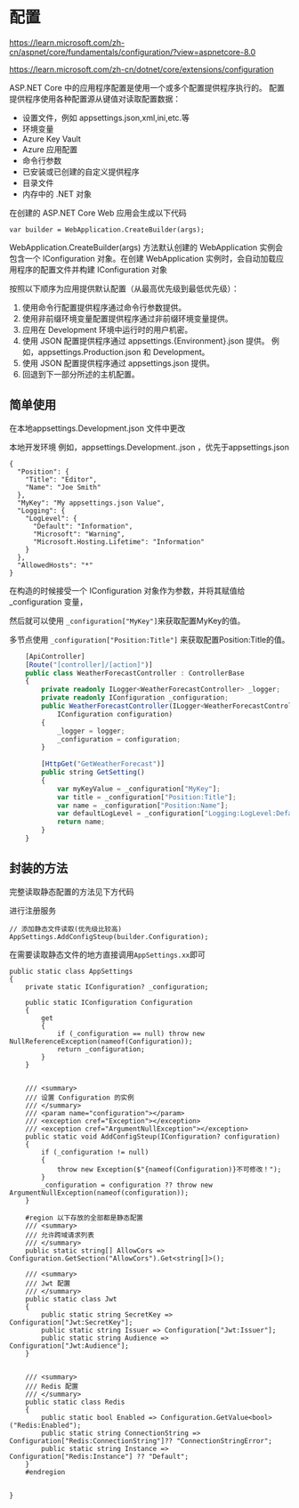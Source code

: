 # 配置

https://learn.microsoft.com/zh-cn/aspnet/core/fundamentals/configuration/?view=aspnetcore-8.0

https://learn.microsoft.com/zh-cn/dotnet/core/extensions/configuration


 ASP.NET Core 中的应用程序配置是使用一个或多个配置提供程序执行的。 配置提供程序使用各种配置源从键值对读取配置数据：

- 设置文件，例如 appsettings.json,xml,ini,etc.等
- 环境变量
- Azure Key Vault
- Azure 应用配置
- 命令行参数
- 已安装或已创建的自定义提供程序
- 目录文件
- 内存中的 .NET 对象

在创建的 ASP.NET Core Web 应用会生成以下代码


`var builder = WebApplication.CreateBuilder(args);`

WebApplication.CreateBuilder(args) 方法默认创建的 WebApplication 实例会包含一个 IConfiguration 对象。在创建 WebApplication 实例时，会自动加载应用程序的配置文件并构建 IConfiguration 对象

按照以下顺序为应用提供默认配置（从最高优先级到最低优先级）：
1. 使用命令行配置提供程序通过命令行参数提供。
2. 使用非前缀环境变量配置提供程序通过非前缀环境变量提供。
3. 应用在 Development 环境中运行时的用户机密。
4. 使用 JSON 配置提供程序通过 appsettings.{Environment}.json 提供。 例如，appsettings.Production.json 和 Development。
5. 使用 JSON 配置提供程序通过 appsettings.json 提供。
6. 回退到下一部分所述的主机配置。

## 简单使用

在本地appsettings.Development.json 文件中更改

本地开发环境 例如，appsettings.Development..json  ，优先于appsettings.json 

```
{
  "Position": {
    "Title": "Editor",
    "Name": "Joe Smith"
  },
  "MyKey": "My appsettings.json Value",
  "Logging": {
    "LogLevel": {
      "Default": "Information",
      "Microsoft": "Warning",
      "Microsoft.Hosting.Lifetime": "Information"
    }
  },
  "AllowedHosts": "*"
}

```
在构造的时候接受一个 IConfiguration 对象作为参数，并将其赋值给 _configuration 变量，

然后就可以使用 `_configuration["MyKey"]`来获取配置MyKey的值。

多节点使用 `_configuration["Position:Title"]` 来获取配置Position:Title的值。

```ts {6,8,11,17-20}
    [ApiController]
    [Route("[controller]/[action]")]
    public class WeatherForecastController : ControllerBase
    {  
        private readonly ILogger<WeatherForecastController> _logger;
        private readonly IConfiguration _configuration;
        public WeatherForecastController(ILogger<WeatherForecastController> logger, 
            IConfiguration configuration)
        {
            _logger = logger;
            _configuration = configuration;
        }
          
        [HttpGet("GetWeatherForecast")]
        public string GetSetting()
        { 
            var myKeyValue = _configuration["MyKey"];
            var title = _configuration["Position:Title"];
            var name = _configuration["Position:Name"];
            var defaultLogLevel = _configuration["Logging:LogLevel:Default"];
            return name;
        }
    }
```


## 封装的方法

完整读取静态配置的方法见下方代码

进行注册服务

```
// 添加静态文件读取(优先级比较高)
AppSettings.AddConfigSteup(builder.Configuration);
```
在需要读取静态文件的地方直接调用`AppSettings.xx`即可



```
public static class AppSettings
{
    private static IConfiguration? _configuration;

    public static IConfiguration Configuration
    {
        get
        {
            if (_configuration == null) throw new NullReferenceException(nameof(Configuration));
            return _configuration;
        }
    }


    /// <summary>
    /// 设置 Configuration 的实例
    /// </summary>
    /// <param name="configuration"></param>
    /// <exception cref="Exception"></exception>
    /// <exception cref="ArgumentNullException"></exception>
    public static void AddConfigSteup(IConfiguration? configuration)
    {
        if (_configuration != null)
        {
            throw new Exception($"{nameof(Configuration)}不可修改！");
        }
        _configuration = configuration ?? throw new ArgumentNullException(nameof(configuration));
    }
     
    #region 以下存放的全部都是静态配置
    /// <summary>
    /// 允许跨域请求列表
    /// </summary>
    public static string[] AllowCors => Configuration.GetSection("AllowCors").Get<string[]>();

    /// <summary>
    /// Jwt 配置
    /// </summary>
    public static class Jwt
    {
        public static string SecretKey => Configuration["Jwt:SecretKey"];
        public static string Issuer => Configuration["Jwt:Issuer"];
        public static string Audience => Configuration["Jwt:Audience"];
    }


    /// <summary>
    /// Redis 配置
    /// </summary>
    public static class Redis
    {
        public static bool Enabled => Configuration.GetValue<bool>("Redis:Enabled");
        public static string ConnectionString => Configuration["Redis:ConnectionString"]?? "ConnectionStringError";
        public static string Instance => Configuration["Redis:Instance"] ?? "Default";
    }
    #endregion


}
```
